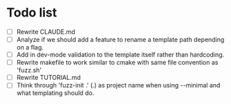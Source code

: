 # Todo list

- [ ] Rewrite CLAUDE.md
- [ ] Analyze if we should add a feature to rename a template path depending on
  a flag.
- [ ] Add in dev-mode validation to the template itself rather than hardcoding.
- [ ] Rewrite makefile to work similar to cmake with same file convention as
  'fuzz.sh'
- [ ] Rewrite TUTORIAL.md
- [ ] Think through 'fuzz-init .' (.) as project name when using --minimal and
  what templating should do. 
